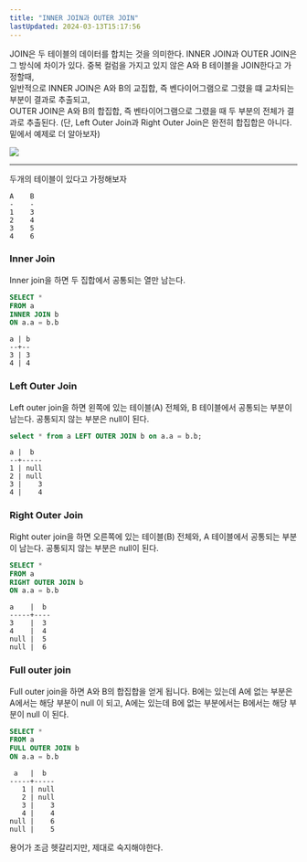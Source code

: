 ```yaml
---
title: "INNER JOIN과 OUTER JOIN"
lastUpdated: 2024-03-13T15:17:56
---
```


JOIN은 두 테이블의 데이터를 합치는 것을 의미한다. INNER JOIN과 OUTER JOIN은 그 방식에 차이가 있다. 중복 컬럼을 가지고 있지 않은 A와 B 테이블을 JOIN한다고 가정할때, <br> 일반적으로 INNER JOIN은 A와 B의 교집합, 즉 벤다이어그램으로 그렸을 떄 교차되는 부분이 결과로 추출되고, <br> OUTER JOIN은 A와 B의 합집합, 즉 벤타이어그램으로 그렸을 때 두 부분의 전체가 결과로 추출된다. (단, Left Outer Join과 Right Outer Join은 완전히 합집합은 아니다. 밑에서 예제로 더 알아보자)

<img src="https://www.codeproject.com/KB/database/Visual_SQL_Joins/Visual_SQL_JOINS_V2.png">

---

두개의 테이블이 있다고 가정해보자

```
A    B
-    -
1    3
2    4
3    5
4    6
```

### Inner Join

Inner join을 하면 두 집합에서 공통되는 열만 남는다.

```sql
SELECT *
FROM a
INNER JOIN b
ON a.a = b.b
```

```
a | b
--+--
3 | 3
4 | 4
```

### Left Outer Join

Left outer join을 하면 왼쪽에 있는 테이블(A) 전체와, B 테이블에서 공통되는 부분이 남는다. 공통되지 않는 부분은 null이 된다.

```sql
select * from a LEFT OUTER JOIN b on a.a = b.b;
```

```
a |  b
--+-----
1 | null
2 | null
3 |    3
4 |    4
```

### Right Outer Join

Right outer join을 하면 오른쪽에 있는 테이블(B) 전체와, A 테이블에서 공통되는 부분이 남는다. 공통되지 않는 부분은 null이 된다.

```sql
SELECT *
FROM a
RIGHT OUTER JOIN b
ON a.a = b.b
```

```
a    |  b
-----+----
3    |  3
4    |  4
null |  5
null |  6
```

### Full outer join

Full outer join을 하면 A와 B의 합집합을 얻게 됩니다. B에는 있는데 A에 없는 부분은 A에서는 해당 부분이 null 이 되고, A에는 있는데 B에 없는 부분에서는 B에서는 해당 부분이 null 이 된다.

```sql
SELECT *
FROM a
FULL OUTER JOIN b
ON a.a = b.b
```

```
 a   |  b
-----+-----
   1 | null
   2 | null
   3 |    3
   4 |    4
null |    6
null |    5
```

용어가 조금 헷갈리지만, 제대로 숙지해야한다.